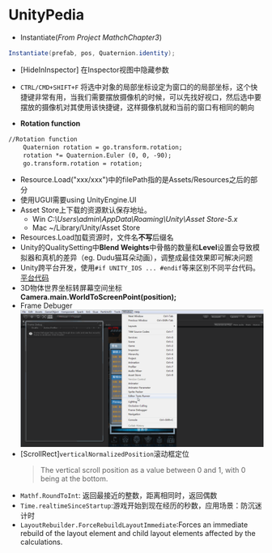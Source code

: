 # UnityPedia
- Instantiate(_From Project MathchChapter3_)
```C#
Instantiate(prefab, pos, Quaternion.identity);
```

- [HideInInspector]
  在Inspector视图中隐藏参数

- `CTRL/CMD+SHIFT+F`  将选中对象的局部坐标设定为窗口的的局部坐标，这个快捷键非常有用，当我们需要摆放摄像机的时候，可以先找好视口，然后选中要摆放的摄像机对其使用该快捷键，这样摄像机就和当前的窗口有相同的朝向
- __Rotation function__
```
//Rotation function
	Quaternion rotation = go.transform.rotation;
	rotation *= Quaternion.Euler (0, 0, -90);
	go.transform.rotation = rotation;
```
- Resource.Load("xxx/xxx")中的filePath指的是Assets/Resources之后的部分
- 使用UGUI需要using UnityEngine.UI
- Asset Store上下载的资源默认保存地址。
  - Win _C:\Users\admin\AppData\Roaming\Unity\Asset Store-5.x_ 
  - Mac ~/Library/Unity/Asset Store
- Resources.Load加载资源时，文件名**不写**后缀名
- Unity的QualitySetting中**Blend Weights**中骨骼的数量和**Level**设置会导致模拟器和真机的差异（eg. Dudu猫耳朵动画），调整成最佳效果即可解决问题
- Unity跨平台开发，使用`#if UNITY_IOS ... #endif`等来区别不同平台代码。[平台代码](http://docs.unity3d.com/Manual/PlatformDependentCompilation.html)
- 3D物体世界坐标转屏幕空间坐标**Camera.main.WorldToScreenPoint(position);**
- Frame Debuger ![FramDebuger](gifs/FramDebuger.gif)
- [ScrollRect]`verticalNormalizedPosition`滚动框定位	
  > The vertical scroll position as a value between 0 and 1, with 0 being at the bottom.
- `Mathf.RoundToInt`: 返回最接近的整数，距离相同时，返回偶数
- `Time.realtimeSinceStartup`:游戏开始到现在经历的秒数，应用场景：防沉迷计时
- `LayoutRebuilder.ForceRebuildLayoutImmediate`:Forces an immediate rebuild of the layout element and child layout elements affected by the calculations.
